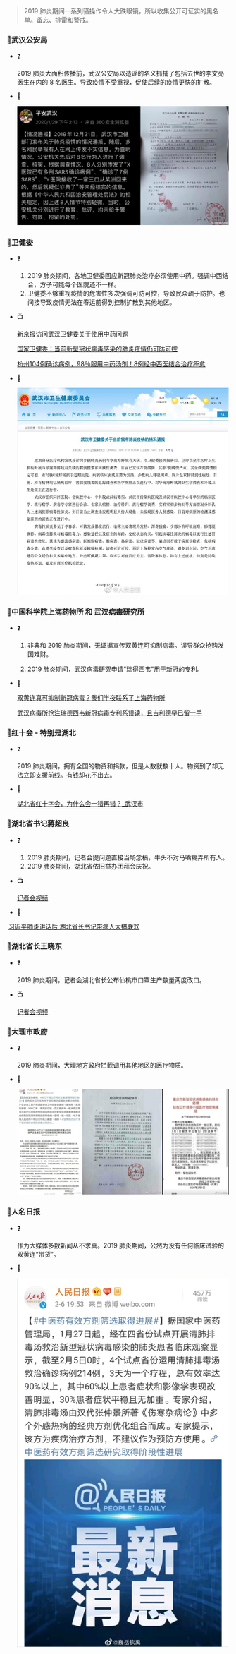 > 2019 肺炎期间一系列骚操作令人大跌眼镜，所以收集公开可证实的黑名单。备忘、排雷和警戒。

### 🚫武汉公安局

- ❓

    2019 肺炎大面积传播前，武汉公安局以造谣的名义抓捕了包括去世的李文亮医生在内的 8 名医生。导致疫情不受重视，促使后续的疫情更快的扩散。  

- 🗾

     ![IMG_1767](media/IMG_1767.jpeg)



### 🚫卫健委

- ❓

  1. 2019 肺炎期间，各地卫健委回应新冠肺炎治疗必须使用中药。强调中西结合，方子可能每个医院还不一样。
  2. 卫健委不够重视疫情的危害性多次强调可防可控，导致民众疏于防护。也间接导致疫情无法在春运前得到控制扩散到其他地区。

  

- 📺

  [新京报访问武汉卫健委关于使用中药问题](media/001Fn58Slx07AGZWJESk01041201fsb90E013.mp4)

  [国家卫健委：当前新型冠状病毒感染的肺炎疫情仍可防可控](https://china.huanqiu.com/article/9CaKrnKoYBB)

  [杭州104例确诊病例，98％服用中药汤剂！8例经中西医结合治疗痊愈](https://new.qq.com/omn/20200206/20200206A0IGW600.html)

  

- 🗾

  ![武汉市卫健委公告未发现人传人](media/a716fd45ly1gafuu4tjy3j20ow0oa79t.jpg)



### 🚫中国科学院上海药物所 和 武汉病毒研究所

- ❓

    1. 非典和 2019 肺炎期间，无证据宣传双黄连可抑制病毒。误导群众抢购发国难财。

    2. 2019 肺炎期间，武汉病毒研究申请"瑞得西韦"用于新冠的专利。

- 🔗

    [双黄连真可抑制新冠病毒？我们半夜联系了上海药物所](https://m.uczzd.cn/webview/news?app=uc-iflow&zzd_from=ucpush&aid=4801751863254753739&cid=100&uc_param_str=dndseiwifrvesvntgicp&uc_biz_str=S:custom%7CC:iflow_site%7CK:true&from=uc_push&from_sm=kkframenew)

    [武汉病毒所抢注瑞德西韦新冠病毒专利系误读，且吉利德早已留一手](https://m.jiemian.com/article/3947746.html)



### 🚫红十会 - 特别是湖北

- ❓

    2019 肺炎期间，拥有全国的物资和捐款，但是人数就数十人。物资到了却无法立即支援前线。有钱却花不出去。

- 🔗

    [湖北省红十字会，为什么会一错再错？_武汉市](https://sohu.com/a/369795489_477856/?pvid=000115_3w_a)



### 🚫湖北省书记蔣超良

- ❓

    1. 2019 肺炎期间，记者会提问题直接当场念稿，牛头不对马嘴糊弄所有人。
    2. 2019 肺炎期间，湖北省依旧举办团拜会庆祝。

    

- 📺

    [记者会视频](media/0045b5Xdlx07ACsrmGZq01041201y7q60E010.mp4)
    
    
    
- 🔗

​			[习近平肺炎讲话后 湖北省长书记带病人大搞联欢](https://www.ntdtv.com/gb/2020/01/24/a102759847.html)



### 🚫湖北省长王晓东

- ❓

    2019 肺炎期间，记者会湖北省长公布仙桃市口罩生产数量两度改口。

- 📺

    [记者会视频](media/003vnRpWlx07Au63vgQw010412002TCv0E010.mp4)



### 🚫大理市政府

- ❓

  2019 肺炎期间，大理地方政府拦截调用其他地区的医疗物质。

- 🗾

  ![相关文件图片](media/IMG_1758.jpeg)
  
  
### 🚫人名日报

- ❓

  作为大媒体多数新闻从不求真。2019 肺炎期间，公然为没有任何临床试验的双黄连“带货”。

  

- 🗾

  ![相关微博](media/75ae31f4d947b65b7285fe7b2603984e.jpg)